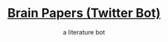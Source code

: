 <!DOCTYPE html>
<html>
<body>

<header>
  <h1><a href="http://twitter.com/brain_papers" target="_blank">Brain Papers (Twitter Bot)</a></h1>
  <p>a literature bot</p>
</header>

</body>
</html>

